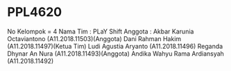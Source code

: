 # PPL4620
No Kelompok = 4
Nama Tim : PLaY Shift
Anggota : 
Akbar Karunia Octaviantono 			(A11.2018.11503)(Anggota)
Dani Rahman Hakim				    (A11.2018.11497)(Ketua Tim)
Ludi Agustia Aryanto 				(A11.2018.11496)
Reganda Dhynar An Nura				(A11.2018.11493)(Anggota)
Andika Wahyu Rama Ardiansyah    	(A11.2018.11492)

